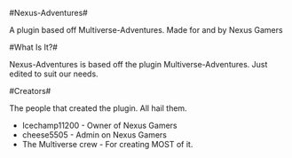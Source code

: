 #Nexus-Adventures#

A plugin based off Multiverse-Adventures.
Made for and by Nexus Gamers

#What Is It?#

Nexus-Adventures is based off the plugin Multiverse-Adventures.
Just edited to suit our needs.

#Creators#

The people that created the plugin. All hail them.

* Icechamp11200 - Owner of Nexus Gamers
* cheese5505 - Admin on Nexus Gamers
* The Multiverse crew - For creating MOST of it.